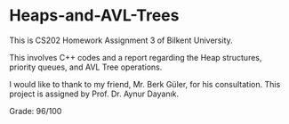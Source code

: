 # Heaps-and-AVL-Trees
This is CS202 Homework Assignment 3 of Bilkent University.

This involves C++ codes and a report regarding the Heap structures, priority queues, and AVL Tree operations.

I would like to thank to my friend, Mr. Berk Güler, for his consultation. This project is assigned by Prof. Dr. Aynur Dayanık.

Grade: 96/100
